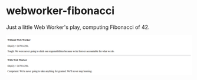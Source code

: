 # webworker-fibonacci

Just a little Web Worker's play, computing Fibonacci of 42.

![Screenshot](screenshot.png)
